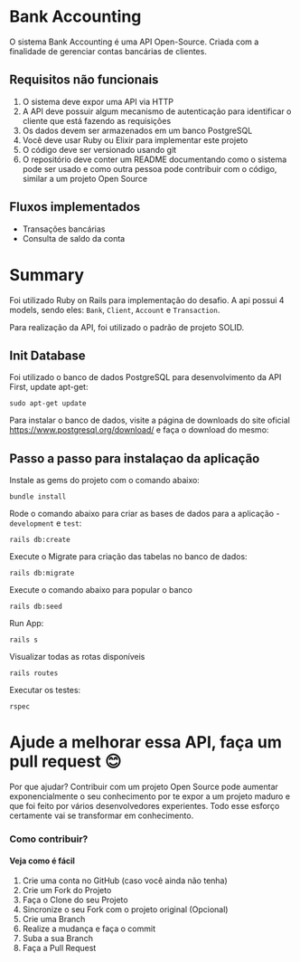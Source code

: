 # Bank Accounting

O sistema Bank Accounting é uma API Open-Source. Criada com a finalidade de gerenciar contas bancárias de clientes.


## Requisitos não funcionais

 1. O sistema deve expor uma API via HTTP
 2. A API deve possuir algum mecanismo de autenticação para identificar o cliente que está fazendo as requisições
 3. Os dados devem ser armazenados em um banco PostgreSQL
 4. Você deve usar Ruby ou Elixir para implementar este projeto
 5. O código deve ser versionado usando git
 6. O repositório deve conter um README documentando como o sistema pode ser usado e como outra pessoa pode contribuir com o código, similar a um projeto Open Source

## Fluxos implementados
 - Transações bancárias
 - Consulta de saldo da conta

#  Summary

Foi utilizado Ruby on Rails para implementação do desafio. A api possui 4 models, sendo eles: `Bank`, `Client`, `Account` e `Transaction`.

Para realização da API, foi utilizado o padrão de projeto SOLID.

## Init Database

Foi utilizado o banco de dados PostgreSQL para desenvolvimento da API
First, update apt-get:

    sudo apt-get update
   
Para instalar o banco de dados, visite a página de downloads do site oficial https://www.postgresql.org/download/ e faça o download do mesmo:


##  Passo a passo para instalaçao da aplicação

Instale as gems do projeto com o comando abaixo:

    bundle install

Rode o comando abaixo para criar as bases de dados para a aplicação - `development`  e  `test`:

    rails db:create

Execute o Migrate para criação das tabelas no banco de dados:

    rails db:migrate

Execute o comando abaixo para popular o banco

    rails db:seed
   
Run App:

    rails s

Visualizar todas as rotas disponíveis

    rails routes
    
Executar os testes:

    rspec
    
# Ajude a melhorar essa API, faça um pull request :blush:

Por que ajudar? 
Contribuir com um projeto Open Source pode aumentar exponencialmente o seu conhecimento por te expor a um projeto maduro e que foi feito por vários desenvolvedores experientes. Todo esse esforço certamente vai se transformar em conhecimento.

### Como contribuir?

#### Veja como é fácil

1. Crie uma conta no GitHub (caso você ainda não tenha)
2. Crie um Fork do Projeto
3. Faça o Clone do seu Projeto
4. Sincronize o seu Fork com o projeto original (Opcional)
5. Crie uma Branch
6. Realize a mudança  e faça o commit
7. Suba a sua Branch
8. Faça a Pull Request
